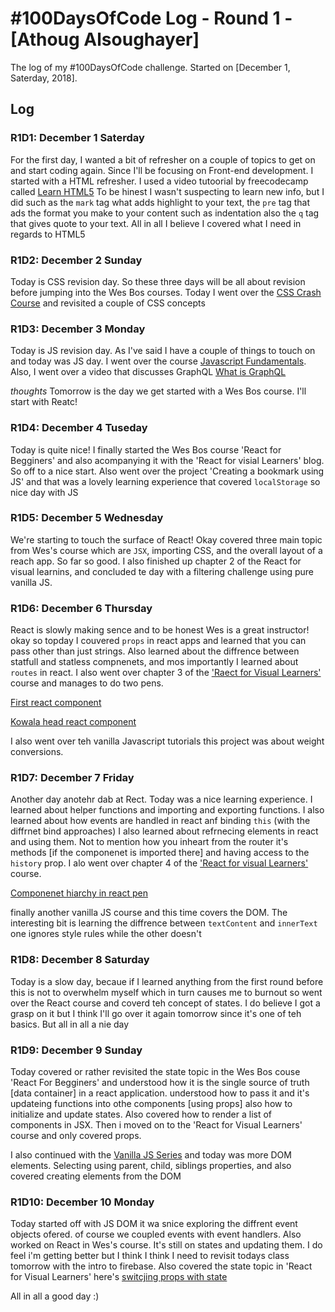 # #100DaysOfCode Log - Round 1 - [Athoug Alsoughayer]

The log of my #100DaysOfCode challenge. Started on [December 1, Saterday, 2018].

## Log

### R1D1: December 1 Saterday

For the first day, I wanted a bit of refresher on a couple of topics to get on and start coding again. Since I'll be focusing on Front-end development. I started with a HTML refresher. I used a video tutoorial by freecodecamp called [Learn HTML5](https://www.youtube.com/watch?v=DPnqb74Smug) To be hinest I wasn't suspecting to learn new info, but I did such as the `mark` tag what adds highlight to your text, the `pre` tag that ads the format you make to your content such as indentation also the `q` tag that gives quote to your text. All in all I believe I covered what I need in regards to HTML5

### R1D2: December 2 Sunday

Today is CSS revision day. So these three days will be all about revision before jumping into the Wes Bos courses. Today I went over the [CSS Crash Course](https://youtu.be/yfoY53QXEnI) and revisited a couple of CSS concepts

### R1D3: December 3 Monday

Today is JS revision day. As I've said I have a couple of things to touch on and today was JS day. I went over the course [Javascript Fundamentals](https://www.youtube.com/watch?v=vEROU2XtPR8). Also, I went over a video that discusses GraphQL [What is GraphQL](https://www.youtube.com/watch?v=7giZGFDGnkc)

_thoughts_ Tomorrow is the day we get started with a Wes Bos course. I'll start with Reatc!

### R1D4: December 4 Tuseday

Today is quite nice! I finally started the Wes Bos course 'React for Begginers' and also acompanying it with the 'React for visial Learners' blog. So off to a nice start. Also went over the project 'Creating a bookmark using JS' and that was a lovely learning experience that covered `localStorage` so nice day with JS 

### R1D5: December 5 Wednesday

We're starting to touch the surface of React! Okay covered three main topic from Wes's course which are `JSX`, importing CSS, and the overall layout of a reach app. So far so good. I also finished up chapter 2 of the React for visual learnins, and concluded te day with a filtering challenge using pure vanilla JS.

### R1D6: December 6 Thursday

React is slowly making sence and to be honest Wes is a great instructor!  okay so topday I couvered `props` in react apps and learned that you can pass other than just strings. Also learned about the diffrence between statfull and statless compnenets, and mos importantly I learned about `routes` in react. I also went over chapter 3 of the ['Raect for Visual Learners'](https://medium.com/coding-artist/react-js-for-the-visual-learner-chapter-3-building-our-houses-295c43304b18) course and manages to do two pens. 

[First react component](https://codepen.io/athoug/pen/KrjJqb)

[Kowala head react component](https://codepen.io/athoug/pen/PxrVxa)

I also went over teh vanilla Javascript tutorials this project was about weight conversions.

### R1D7: December 7 Friday

Another day anotehr dab at Rect. Today was a nice learning experience. I learned about helper functions and importing and exporting functions. I also learned about how events are handled in react anf binding `this` (with the diffrnet bind approaches) I also learned about refrnecing elements in react and using them. Not to mention how you inheart from the router it's methods [if the componenet is imported there] and having access to the `history` prop. I alo went over chapter 4 of the ['React for visual Learners'](https://medium.com/coding-artist/react-js-for-the-visual-learner-chapter-4-our-first-village-8b44427d4762) course. 

[Componenet hiarchy in react pen](https://codepen.io/athoug/pen/vQoMdo)

finally another vanilla JS course and this time covers the DOM. The interesting bit is learning the diffrence between `textContent` and `innerText` one ignores style rules while the other doesn't

### R1D8: December 8 Saturday

Today is a slow day, becaue if I learned anything from the first round before this is not to overwhelm myself which in turn causes me to burnout so went over the React course and coverd teh concept of states. I do believe I got a grasp on it but I think I'll go over it again tomorrow since it's one of teh basics. But all in all a nie day

### R1D9: December 9 Sunday

Today covered or rather revisited the state topic in the Wes Bos couse 'React For Begginers' and understood how it is the single source of truth [data container] in a react application. understood how to pass it and it's updateing functions into othe components [using props] also how to initialize and update states. Also covered how to render a list of components in JSX. Then i moved on to the 'React for Visual Learners' course and only covered props.

I also continued with the [Vanilla JS Series](https://www.youtube.com/watch?v=wK2cBMcDTss&index=7&list=PLillGF-RfqbbnEGy3ROiLWk7JMCuSyQtX) and today was more DOM elements. Selecting using parent, child, siblings properties, and also covered creating elements from the DOM 

### R1D10: December 10 Monday

Today started off with JS DOM it wa snice exploring the diffrent event objects ofered. of course we coupled events with event handlers. Also worked on React in Wes's course. It's still on states and updating them. I do feel i'm getting better but I think I think I need to revisit todays class tomorrow with the intro to firebase. Also covered the state topic in 'React for Visual Learners' here's [switcjing props with state](https://codepen.io/athoug/pen/xmxyVy)

All in all a good day :)
